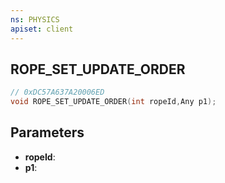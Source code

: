 ```yaml
---
ns: PHYSICS
apiset: client
---
```

## ROPE_SET_UPDATE_ORDER

```c
// 0xDC57A637A20006ED
void ROPE_SET_UPDATE_ORDER(int ropeId,Any p1);
```


## Parameters
* **ropeId**:
* **p1**:



